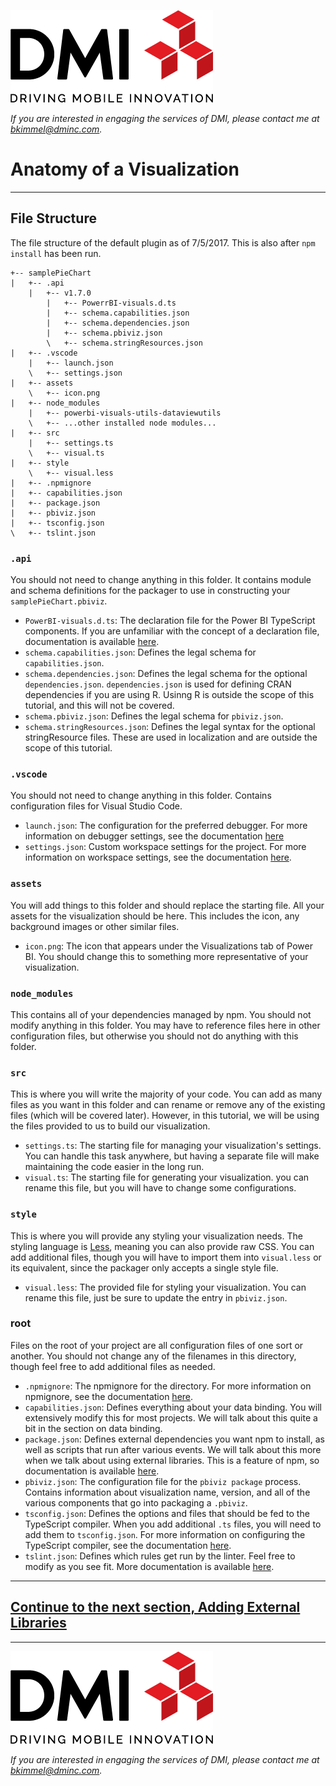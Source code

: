[![DMI Logo](/img/DMI_Logo.png)](https://dminc.com/)

_If you are interested in engaging the services of DMI, please contact me at [bkimmel@dminc.com](mailto:bkimmel@dminc.com)._

# Anatomy of a Visualization
---

## File Structure
The file structure of the default plugin as of 7/5/2017. This is also after `npm install` has been run.

```
+-- samplePieChart
|   +-- .api
    |   +-- v1.7.0
        |   +-- PowerrBI-visuals.d.ts
        |   +-- schema.capabilities.json
        |   +-- schema.dependencies.json
        |   +-- schema.pbiviz.json
        \   +-- schema.stringResources.json
|   +-- .vscode
    |   +-- launch.json
    \   +-- settings.json
|   +-- assets
    \   +-- icon.png
|   +-- node_modules
    |   +-- powerbi-visuals-utils-dataviewutils
    \   +-- ...other installed node modules...
|   +-- src
    |   +-- settings.ts
    \   +-- visual.ts
|   +-- style
    \   +-- visual.less
|   +-- .npmignore
|   +-- capabilities.json
|   +-- package.json
|   +-- pbiviz.json
|   +-- tsconfig.json
\   +-- tslint.json
```

### `.api`
You should not need to change anything in this folder. It contains module and schema definitions for the packager to use in constructing your `samplePieChart.pbiviz`.

*   `PowerBI-visuals.d.ts`: The declaration file for the Power BI TypeScript components. If you are unfamiliar with the concept of a declaration file, documentation is available [here](https://www.typescriptlang.org../handbook/declaration-files/introduction.html).
*   `schema.capabilities.json`: Defines the legal schema for `capabilities.json`.
*   `schema.dependencies.json`: Defines the legal schema for the optional `dependencies.json`. `dependencies.json` is used for defining CRAN dependencies if you are using R. Usinng R is outside the scope of this tutorial, and this will not be covered.
*   `schema.pbiviz.json`: Defines the legal schema for `pbiviz.json`.
*   `schema.stringResources.json`: Defines the legal syntax for the optional stringResource files. These are used in localization and are outside the scope of this tutorial.

### `.vscode`
You should not need to change anything in this folder. Contains configuration files for Visual Studio Code.

*   `launch.json`: The configuration for the preferred debugger. For more information on debugger settings, see the documentation [here](https://code.visualstudio.com../editor/debugging)
*   `settings.json`: Custom workspace settings for the project. For more information on workspace settings, see the documentation [here](https://code.visualstudio.com../getstarted/settings).

### `assets`
You will add things to this folder and should replace the starting file. All your assets for the visualization should be here. This includes the icon, any background images or other similar files.

*   `icon.png`: The icon that appears under the Visualizations tab of Power BI. You should change this to something more representative of your visualization.

### `node_modules`
This contains all of your dependencies managed by npm. You should not modify anything in this folder. You may have to reference files here in other configuration files, but otherwise you should not do anything with this folder.

### `src`
This is where you will write the majority of your code. You can add as many files as you want in this folder and can rename or remove any of the existing files (which will be covered later). However, in this tutorial, we will be using the files provided to us to build our visualization.

*   `settings.ts`: The starting file for managing your visualization's settings. You can handle this task anywhere, but having a separate file will make maintaining the code easier in the long run.
*   `visual.ts`: The starting file for generating your visualization. you can rename this file, but you will have to change some configurations.

### `style`
This is where you will provide any styling your visualization needs. The styling language is [Less](http://lesscss.org/), meaning you can also provide raw CSS. You can add additional files, though you will have to import them into `visual.less` or its equivalent, since the packager only accepts a single style file.

*   `visual.less`: The provided file for styling your visualization. You can rename this file, just be sure to update the entry in `pbiviz.json`.

### root
Files on the root of your project are all configuration files of one sort or another. You should not change any of the filenames in this directory, though feel free to add additional files as needed.

*   `.npmignore`: The npmignore for the directory. For more information on npmignore, see the documentation [here](https://docs.npmjs.com/misc/developers#keeping-files-out-of-your-package).
*   `capabilities.json`: Defines everything about your data binding. You will extensively modify this for most projects. We will talk about this quite a bit in the section on data binding.
*   `package.json`: Defines external dependencies you want npm to install, as well as scripts that run after various events. We will talk about this more when we talk about using external libraries. This is a feature of npm, so documentation is available [here](https://docs.npmjs.com/files/package.json).
*   `pbiviz.json`: The configuration file for the `pbiviz package` process. Contains information about visualization name, version, and all of the various components that go into packaging a `.pbiviz`.
*   `tsconfig.json`: Defines the options and files that should be fed to the TypeScript compiler. When you add additional `.ts` files, you will need to add them to `tsconfig.json`. For more information on configuring the TypeScript compiler, see the documentation [here](https://www.typescriptlang.org../handbook/tsconfig-json.html).
*   `tslint.json`: Defines which rules get run by the linter. Feel free to modify as you see fit. More documentation is available [here](https://palantir.github.io/tslint/usage/tslint-json/).


---
## **[Continue to the next section, Adding External Libraries](../setup/3-AddingExternalLibraries.md)**
---

[![DMI Logo](/img/DMI_Logo.png)](https://dminc.com/)

_If you are interested in engaging the services of DMI, please contact me at [bkimmel@dminc.com](mailto:bkimmel@dminc.com)._
